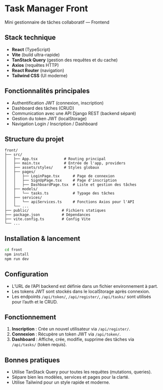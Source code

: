 # Task Manager Front

Mini gestionnaire de tâches collaboratif — Frontend

## Stack technique

- **React** (TypeScript)
- **Vite** (build ultra-rapide)
- **TanStack Query** (gestion des requêtes et du cache)
- **Axios** (requêtes HTTP)
- **React Router** (navigation)
- **Tailwind CSS** (UI moderne)

## Fonctionnalités principales

- Authentification JWT (connexion, inscription)
- Dashboard des tâches (CRUD)
- Communication avec une API Django REST (backend séparé)
- Gestion du token JWT (localStorage)
- Navigation Login / Inscription / Dashboard

## Structure du projet

```
front/
├── src/
│   ├── App.tsx            # Routing principal
│   ├── main.tsx           # Entrée de l'app, providers
│   ├── assets/styles/     # Styles globaux
│   ├── pages/
│   │   ├── LoginPage.tsx      # Page de connexion
│   │   ├── SignUpPage.tsx     # Page d'inscription
│   │   ├── DashboardPage.tsx  # Liste et gestion des tâches
│   ├── models/
│   │   └── tasks.ts           # Typage des tâches
│   ├── services/
│   │   └── apiServices.ts     # Fonctions Axios pour l'API
│   └── ...
├── public/               # Fichiers statiques
├── package.json          # Dépendances
├── vite.config.ts        # Config Vite
└── ...
```

## Installation & lancement

```bash
cd front
npm install
npm run dev
```

## Configuration

- L’URL de l’API backend est définie dans un fichier environnement à part.
- Les tokens JWT sont stockés dans le localStorage après connexion.
- Les endpoints `/api/token/`, `/api/register/`, `/api/tasks/` sont utilisés pour l’auth et le CRUD.

## Fonctionnement

1. **Inscription** : Crée un nouvel utilisateur via `/api/register/`.
2. **Connexion** : Récupère un token JWT via `/api/token/`.
3. **Dashboard** : Affiche, crée, modifie, supprime des tâches via `/api/tasks/` (token requis).

## Bonnes pratiques

- Utilise TanStack Query pour toutes les requêtes (mutations, queries).
- Sépare bien les modèles, services et pages pour la clarté.
- Utilise Tailwind pour un style rapide et moderne.

